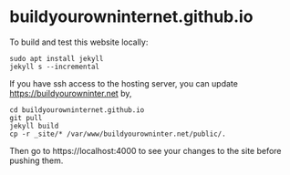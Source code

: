 # buildyourowninternet.github.io

To build and test this website locally:  
```
sudo apt install jekyll 
jekyll s --incremental
```
If you have ssh access to the hosting server, you can update https://buildyourowninter.net by,

```
cd buildyourowninternet.github.io
git pull
jekyll build
cp -r _site/* /var/www/buildyourowninter.net/public/.
```

Then go to https://localhost:4000 to see your changes to the site before pushing them.  
